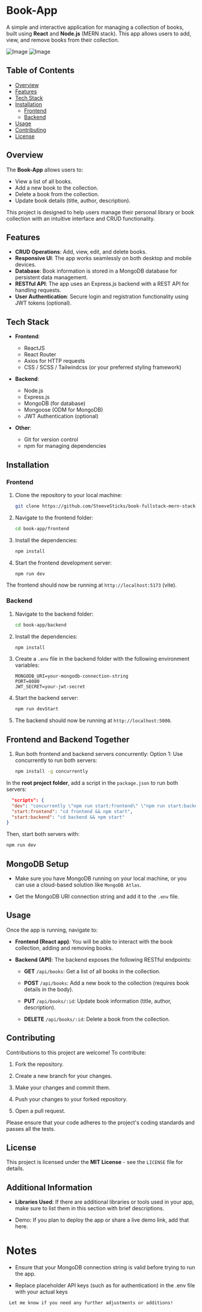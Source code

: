 # Book-App

A simple and interactive application for managing a collection of books, built using **React** and **Node.js** (MERN stack). This app allows users to add, view, and remove books from their collection.

![Image](https://github.com/user-attachments/assets/4409acbf-0c72-4830-a463-305ee735ef7a)
![Image](https://github.com/user-attachments/assets/3753126d-c082-4341-b9da-66d33801703a)

## Table of Contents

- [Overview](#overview)
- [Features](#features)
- [Tech Stack](#tech-stack)
- [Installation](#installation)
  - [Frontend](#frontend)
  - [Backend](#backend)
- [Usage](#usage)
- [Contributing](#contributing)
- [License](#license)

## Overview

The **Book-App** allows users to:

- View a list of all books.
- Add a new book to the collection.
- Delete a book from the collection.
- Update book details (title, author, description).

This project is designed to help users manage their personal library or book collection with an intuitive interface and CRUD functionality.

## Features

- **CRUD Operations**: Add, view, edit, and delete books.
- **Responsive UI**: The app works seamlessly on both desktop and mobile devices.
- **Database**: Book information is stored in a MongoDB database for persistent data management.
- **RESTful API**: The app uses an Express.js backend with a REST API for handling requests.
- **User Authentication**: Secure login and registration functionality using JWT tokens (optional).

## Tech Stack

- **Frontend**:

  - ReactJS
  - React Router
  - Axios for HTTP requests
  - CSS / SCSS / Tailwindcss (or your preferred styling framework)

- **Backend**:

  - Node.js
  - Express.js
  - MongoDB (for database)
  - Mongoose (ODM for MongoDB)
  - JWT Authentication (optional)

- **Other**:
  - Git for version control
  - npm for managing dependencies

## Installation

### Frontend

1. Clone the repository to your local machine:

   ```bash
   git clone https://github.com/SteeveSticks/book-fullstack-mern-stack-app.git

   ```

2. Navigate to the frontend folder:

   ```bash
   cd book-app/frontend

   ```

3. Install the dependencies:

   ```bash
   npm install

   ```

4. Start the frontend development server:
   ```bash
   npm run dev
   ```

The frontend should now be running at `http://localhost:5173` (vite).

### Backend

1. Navigate to the backend folder:

   ```bash
   cd book-app/backend

   ```

2. Install the dependencies:

   ```bash
   npm install

   ```

3. Create a `.env` file in the backend folder with the following environment variables:

   ```plaintext
   MONGODB_URI=your-mongodb-connection-string
   PORT=8080
   JWT_SECRET=your-jwt-secret
   ```

4. Start the backend server:

   ```bash
   npm run devStart
   ```

5. The backend should now be running at `http://localhost:5000`.

## Frontend and Backend Together

1. Run both frontend and backend servers concurrently:
   Option 1: Use concurrently to run both servers:
   ```bash
   npm install -g concurrently
   ```

In the **root project folder**, add a script in the `package.json` to run both servers:

```json
  "scripts": {
  "dev": "concurrently \"npm run start:frontend\" \"npm run start:backend\"",
  "start:frontend": "cd frontend && npm start",
  "start:backend": "cd backend && npm start"
}
```

Then, start both servers with:

```bash
npm run dev
```

## MongoDB Setup

- Make sure you have MongoDB running on your local machine, or you can use a cloud-based solution like `MongoDB Atlas`.

- Get the MongoDB URI connection string and add it to the `.env` file.

## Usage

Once the app is running, navigate to:

- **Frontend (React app)**: You will be able to interact with the book collection, adding and removing books.

- **Backend (API)**: The backend exposes the following RESTful endpoints:

  - **GET** `/api/books`: Get a list of all books in the collection.

  - **POST** `/api/books`: Add a new book to the collection (requires book details in the body).

  - **PUT** `/api/books/:id`: Update book information (title, author, description).

  - **DELETE** `/api/books/:id`: Delete a book from the collection.

## Contributing

Contributions to this project are welcome! To contribute:

1. Fork the repository.

2. Create a new branch for your changes.

3. Make your changes and commit them.

4. Push your changes to your forked repository.

5. Open a pull request.

Please ensure that your code adheres to the project's coding standards and passes all the tests.

## License

This project is licensed under the **MIT License** - see the `LICENSE` file for details.

## Additional Information

- **Libraries Used**: If there are additional libraries or tools used in your app, make sure to list them in this section with brief descriptions.

- Demo: If you plan to deploy the app or share a live demo link, add that here.

# Notes

- Ensure that your MongoDB connection string is valid before trying to run the app.

- Replace placeholder API keys (such as for authentication) in the .env file with your actual keys

```vbnet
 Let me know if you need any further adjustments or additions!
```
